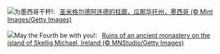 ![](https://www.bing.com/th?id=OHR.SanMiguelAllende_ZH-CN1840507091_UHD.jpg&w=1000)为墨西哥干杯!:&nbsp;&ensp;[圣米格尔德阿连德的柱廊，瓜那华托州，墨西哥 (© Mint Images/Getty Images)](https://www.bing.com/th?id=OHR.SanMiguelAllende_ZH-CN1840507091_UHD.jpg)
<br><br/>
![](https://www.bing.com/th?id=OHR.JediMonastery_EN-US9398447907_UHD.jpg&w=1000)May the Fourth be with you!:&nbsp;&ensp;[Ruins of an ancient monastery on the island of Skellig Michael, Ireland (© MNStudio/Getty Images)](https://www.bing.com/th?id=OHR.JediMonastery_EN-US9398447907_UHD.jpg)
<br><br/>
